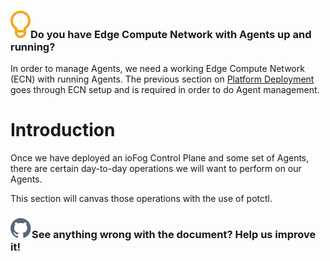 <aside class="notifications tip">
  <h3><img src="/static/images/icos/ico-tip.svg" alt=""/>Do you have Edge Compute Network with Agents up and running?</h3>
  <p>In order to manage Agents, we need a working Edge Compute Network (ECN) with running Agents. The previous section on <a href="../platform-deployment/introduction">Platform Deployment</a> goes through ECN setup and is required in order to do Agent management.</p>
</aside>

# Introduction

Once we have deployed an ioFog Control Plane and some set of Agents, there are certain day-to-day operations we will want to perform on our Agents.

This section will canvas those operations with the use of potctl.

<aside class="notifications contribute">
  <h3><img src="/static/images/icos/ico-github.svg" alt=""/>See anything wrong with the document? Help us improve it!</h3>
  <a href="https://github.com/eclipse-iofog/iofog.org/edit/develop/content/docs/3.0/agent-management/introduction.md"
    target="_blank">
    
  </a>
</aside>
